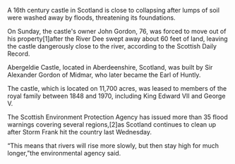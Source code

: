 A 16th century castle in Scotland is close to collapsing after lumps of soil were washed away by floods, threatening its foundations.

On Sunday, the castle's owner John Gordon, 76, was forced to move out of his property[1]after the River Dee swept away about 60 feet of land, leaving the castle dangerously close to the river, according to the Scottish Daily Record.

Abergeldie Castle, located in Aberdeenshire, Scotland, was built by Sir Alexander Gordon of Midmar, who later became the Earl of Huntly.

The castle, which is located on 11,700 acres, was leased to members of the royal family between 1848 and 1970, including King Edward VII and George V.

The Scottish Environment Protection Agency has issued more than 35 flood warnings covering several regions,[2]as Scotland continues to clean up after Storm Frank hit the country last Wednesday.

“This means that rivers will rise more slowly, but then stay high for much longer,”the environmental agency said.
